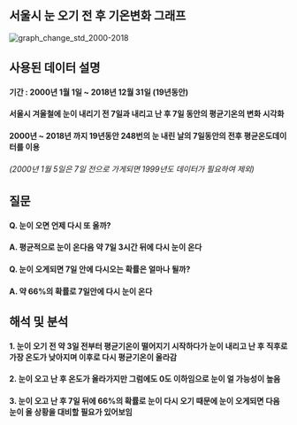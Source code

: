## 서울시 눈 오기 전 후 기온변화 그래프

![graph_change_std_2000-2018](https://user-images.githubusercontent.com/40276516/66704074-da2d9680-ed53-11e9-9614-954741cd9102.png)

## 사용된 데이터 설명

#### 기간 : 2000년 1월 1일 ~ 2018년 12월 31일 (19년동안)

#### 서울시 겨울철에 눈이 내리기 전 7일과 내리고 난 후 7일 동안의 평균기온의 변화 시각화

#### 2000년 ~ 2018년 까지 19년동안 248번의 눈 내린 날의 7일동안의 전후 평균온도데이터를 이용 
###### (2000년 1월 5일은 7일 전으로 가게되면 1999년도 데이터가 필요하여 제외)

## 질문

#### Q. 눈이 오면 언제 다시 또 올까?
#### A. 평균적으로 눈이 온다음 약 7일 3시간 뒤에 다시 눈이 온다

#### Q. 눈이 오게되면 7일 안에 다시오는 확률은 얼마나 될까?
#### A. 약 66%의 확률로 7일안에 다시 눈이 온다

## 해석 및 분석

#### 1. 눈이 오기 전 약 3일 전부터 평균기온이 떨어지기 시작하다가 눈이 내리고 난 후 직후로 가장 온도가 낮아지며 이후로 다시 평균기온이 올라감

#### 2. 눈이 오고 난 후 온도가 올라가지만 그럼에도 0도 이하임으로 눈이 얼 가능성이 높음

#### 3. 눈이 오고 난 후 7일 뒤에 66%의 확률로 눈이 다시 오기 때문에 눈이 오게되면 다음 눈이 올 상황을 대비할 필요가 있어보임

